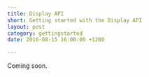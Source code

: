 ```yaml
---
title: Display API
short: Getting started with the Display API
layout: post
category: gettingstarted
date: 2016-08-15 16:00:00 +1200

---
```


Coming soon.